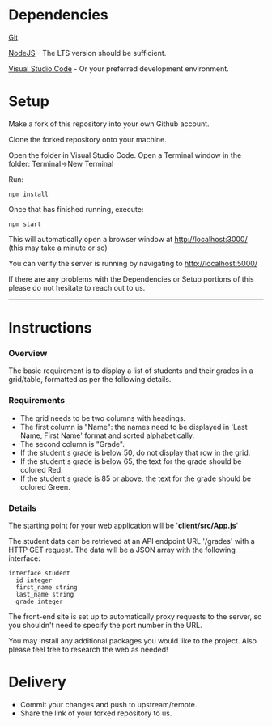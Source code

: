 # Dependencies

[Git](https://git-scm.com/)

[NodeJS](https://nodejs.org/) - The LTS version should be sufficient.

[Visual Studio Code](https://code.visualstudio.com/) - Or your preferred development environment.

# Setup

Make a fork of this repository into your own Github account.

Clone the forked repository onto your machine.

Open the folder in Visual Studio Code.
Open a Terminal window in the folder:  Terminal->New Terminal

Run:

`npm install`

Once that has finished running, execute:

`npm start`

This will automatically open a browser window at [http://localhost:3000/](http://localhost:3000/) (this may take a minute or so)

You can verify the server is running by navigating to [http://localhost:5000/](http://localhost:5000/)

If there are any problems with the Dependencies or Setup portions of this please do not hesitate to reach out to us.

---

# Instructions

### Overview

The basic requirement is to display a list of students and their grades in a grid/table, formatted as per the following details.

### Requirements

- The grid needs to be two columns with headings.
- The first column is "Name": the names need to be displayed in 'Last Name, First Name' format and sorted alphabetically.
- The second column is "Grade".
- If the student's grade is below 50, do not display that row in the grid.
- If the student's grade is below 65, the text for the grade should be colored Red.
- If the student's grade is 85 or above, the text for the grade should be colored Green.

### Details

The starting point for your web application will be '**client/src/App.js**'

The student data can be retrieved at an API endpoint URL '/grades' with a HTTP GET request.  The data will be a JSON array with the following interface:

```
interface student
  id integer
  first_name string
  last_name string
  grade integer
```

The front-end site is set up to automatically proxy requests to the server, so you shouldn't need to specify the port number in the URL.

You may install any additional packages you would like to the project.  Also please feel free to research the web as needed!

# Delivery

- Commit your changes and push to upstream/remote.  
- Share the link of your forked repository to us.
